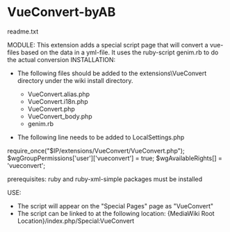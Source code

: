 # VueConvert-byAB
readme.txt

MODULE:
This extension adds a special script page that will convert a vue-files
based on the data in a yml-file.
It uses the ruby-script genim.rb to do the actual conversion
INSTALLATION:
 - The following files should be added to the extensions\VueConvert
 directory under the wiki install directory.
   - VueConvert.alias.php
   - VueConvert.i18n.php
   - VueConvert.php
   - VueConvert_body.php
   - genim.rb

 - The following line needs to be added to LocalSettings.php

 require_once("$IP/extensions/VueConvert/VueConvert.php");
$wgGroupPermissions['user']['vueconvert'] = true;
$wgAvailableRights[] = 'vueconvert';

prerequisites: ruby and ruby-xml-simple packages must be installed

USE:
 - The script will appear on the "Special Pages" page as "VueConvert"
 - The script can be linked to at the following location:
 	{MediaWiki Root Location}/index.php/Special:VueConvert